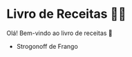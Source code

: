 # Livro de Receitas :man_cook:



Olá! Bem-vindo ao livro de receitas :wave:

- Strogonoff de Frango
